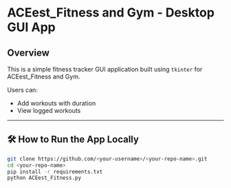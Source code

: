 # ACEest_Fitness and Gym - Desktop GUI App

## Overview

This is a simple fitness tracker GUI application built using `tkinter` for ACEest_Fitness and Gym.

Users can:
- Add workouts with duration
- View logged workouts

---

## 🛠️ How to Run the App Locally

```bash
git clone https://github.com/<your-username>/<your-repo-name>.git
cd <your-repo-name>
pip install -r requirements.txt
python ACEest_Fitness.py
